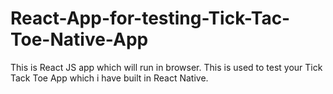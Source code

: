 # React-App-for-testing-Tick-Tac-Toe-Native-App
This is React JS app which will run in browser. This is used to test your Tick Tack Toe App which i have built in React Native.
